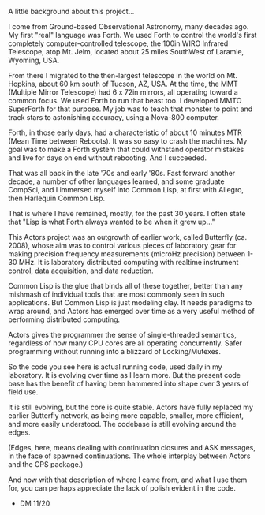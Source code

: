 
A little background about this project...

I come from Ground-based Observational Astronomy, many decades
ago. My first "real" language was Forth. We used Forth to control the
world's first completely computer-controlled telescope, the 100in WIRO Infrared Telescope, atop Mt. Jelm,
located about 25 miles SouthWest of Laramie, Wyoming, USA.

From there I migrated to the then-largest telescope in the world on
Mt. Hopkins, about 60 km south of Tucson, AZ, USA. At the time, the
MMT (Multiple Mirror Telescope) had 6 x 72in mirrors, all operating
toward a common focus. We used Forth to run that beast too. I
developed MMTO SuperForth for that purpose. My job was to teach that
monster to point and track stars to astonishing accuracy, using a
Nova-800 computer.

Forth, in those early days, had a characteristic of about 10 minutes
MTR (Mean Time between Reboots). It was so easy to crash the
machines. My goal was to make a Forth system that could withstand
operator mistakes and live for days on end without rebooting. And I
succeeded.

That was all back in the late '70s and early '80s. Fast forward
another decade, a number of other languages learned, and some graduate
CompSci, and I immersed myself into Common Lisp, at first with
Allegro, then Harlequin Common Lisp.

That is where I have remained, mostly, for the past 30 years. I often state that "Lisp is what Forth always wanted to be when it grew up..."

This Actors project was an outgrowth of earlier work, called
Butterfly (ca. 2008), whose aim was to control various pieces of laboratory gear
for making precision frequency measurements (microHz precision) between 1-30 MHz. It is
laboratory distributed computing with realtime instrument
control, data acquisition, and data reduction.

Common Lisp is the glue that binds all of these together, better than
any mishmash of individual tools that are most commonly seen in such
applications. But Common Lisp is just modeling clay. It needs
paradigms to wrap around, and Actors has emerged over time as a very
useful method of performing distributed computing.

Actors gives the programmer the sense of single-threaded semantics,
regardless of how many CPU cores are all operating concurrently. Safer
programming without running into a blizzard of Locking/Mutexes.

So the code you see here is actual running code, used daily in my
laboratory. It is evolving over time as I learn more. But the present
code base has the benefit of having been hammered into shape over 3
years of field use.

It is still evolving, but the core is quite stable. Actors have fully
replaced my earlier Butterfly network, as being more capable, smaller,
more efficient, and more easily understood. The codebase is still
evolving around the edges. 

(Edges, here, means dealing with continuation closures and ASK messages, in the face of spawned continuations. The whole interplay between Actors and the CPS package.)

And now with that description of where I came from, and what I use
them for, you can perhaps appreciate the lack of polish evident in the
code.

- DM 11/20
